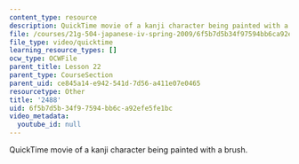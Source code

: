 ```yaml
---
content_type: resource
description: QuickTime movie of a kanji character being painted with a brush.
file: /courses/21g-504-japanese-iv-spring-2009/6f5b7d5b34f97594bb6ca92efe5fe1bc_2488.mov
file_type: video/quicktime
learning_resource_types: []
ocw_type: OCWFile
parent_title: Lesson 22
parent_type: CourseSection
parent_uid: ce845a14-e942-541d-7d56-a411e07e0465
resourcetype: Other
title: '2488'
uid: 6f5b7d5b-34f9-7594-bb6c-a92efe5fe1bc
video_metadata:
  youtube_id: null
---
```

QuickTime movie of a kanji character being painted with a brush.

